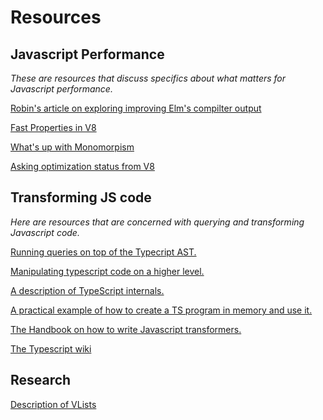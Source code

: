 # Resources

## Javascript Performance

_These are resources that discuss specifics about what matters for Javascript performance._

[Robin's article on exploring improving Elm's compilter output](https://dev.to/skinney/improving-elm-s-compiler-output-5e1h)

[Fast Properties in V8](https://v8.dev/blog/fast-properties)

[What's up with Monomorpism](https://mrale.ph/blog/2015/01/11/whats-up-with-monomorphism.html)


[Asking optimization status from V8](https://www.npmjs.com/package/v8-natives)


## Transforming JS code

_Here are resources that are concerned with querying and transforming Javascript code._

[Running queries on top of the Typecript AST.](https://github.com/phenomnomnominal/tsquery)

[Manipulating typescript code on a higher level.](https://github.com/JoshuaKGoldberg/TypeStat)

[A description of TypeScript internals.](https://basarat.gitbook.io/typescript/overview)

[A practical example of how to create a TS program in memory and use it.](https://convincedcoder.com/2019/01/19/Processing-TypeScript-using-TypeScript/)

[The Handbook on how to write Javascript transformers.](https://github.com/madou/typescript-transformer-handbook)

[The Typescript wiki](https://github.com/Microsoft/TypeScript/wiki/Using-the-Compiler-API)

## Research

[Description of VLists](https://infoscience.epfl.ch/record/52465/files/IC_TECH_REPORT_200244.pdf)




